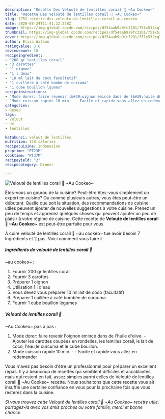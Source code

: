 ```yaml
---
description: "Recette Des Velouté de lentilles corail 🧡 ~Au Cookeo~"
title: "Recette Des Velouté de lentilles corail 🧡 ~Au Cookeo~"
slug: 1752-recette-des-veloute-de-lentilles-corail-au-cookeo
date: 2020-08-24T11:41:22.258Z
image: https://img-global.cpcdn.com/recipes/df54aab9a9fc3201/751x532cq70/veloute-de-lentilles-corail-🧡-au-cookeo-photo-principale-de-la-recette.jpg
thumbnail: https://img-global.cpcdn.com/recipes/df54aab9a9fc3201/751x532cq70/veloute-de-lentilles-corail-🧡-au-cookeo-photo-principale-de-la-recette.jpg
cover: https://img-global.cpcdn.com/recipes/df54aab9a9fc3201/751x532cq70/veloute-de-lentilles-corail-🧡-au-cookeo-photo-principale-de-la-recette.jpg
author: Eliza Watson
ratingvalue: 3.6
reviewcount: 10
recipeingredient:
- "200 gr lentilles corail"
- "3 carottes"
- "1 oignon"
- "1 l deau"
- "10 ml lait de coco facultatif"
- "1 cuillère à café bombe de curcuma"
- "1 cube bouillon lgumes"
recipeinstructions:
- "Mode dorer: faire revenir l&#39;oignon émincé dans de l&#39;huile d&#39;olive. Ajouter les carottes coupées en rondelles, les lentilles corail, le lait de coco, l&#39;eau,le curcuma et le cube bouillon."
- "Mode cuisson rapide 10 min.    Facile et rapide vous allez en redemander"
categories:
- Resep
tags:
- velout
- de
- lentilles

katakunci: velout de lentilles 
nutrition: 128 calories
recipecuisine: Indonesian
preptime: "PT23M"
cooktime: "PT37M"
recipeyield: "2"
recipecategory: Dinner

---
```



![Velouté de lentilles corail 🧡
~Au Cookeo~](https://img-global.cpcdn.com/recipes/df54aab9a9fc3201/751x532cq70/veloute-de-lentilles-corail-🧡-au-cookeo-photo-principale-de-la-recette.jpg)

Êtes-vous un gourou de la cuisine? Peut-être êtes-vous simplement un expert en cuisine? Ou comme plusieurs autres, vous êtes peut-être un débutant. Quelle que soit la situation, des recommandations de cuisine utiles peuvent ajouter de nouvelles suggestions à votre cuisine. Prenez un peu de temps et apprenez quelques choses qui peuvent ajouter un peu de plaisir à votre régime de cuisine. Cette recette de <strong> Velouté de lentilles corail 🧡
~Au Cookeo~ </strong> est peut-être parfaite pour vous.

<!--inarticleads1-->

À cuire velouté de lentilles corail 🧡
~au cookeo~ tue avoir besoin 7 Ingrédients et 2 pas. Voici comment vous faire il.

##### Ingrédients de velouté de lentilles corail 🧡
~au cookeo~ :

1. Fournir 200 gr lentilles corail
1. Fournir 3 carottes
1. Préparer 1 oignon
1. Utilisation 1 l d&#39;eau
1. Vous devez vous préparer 10 ml lait de coco (facultatif)
1. Préparer 1 cuillère à café bombée de curcuma
1. Fournir 1 cube bouillon légumes




<!--inarticleads2-->

##### Velouté de lentilles corail 🧡
~Au Cookeo~ pas à pas :

1. Mode dorer: faire revenir l&#39;oignon émincé dans de l&#39;huile d&#39;olive. - Ajouter les carottes coupées en rondelles, les lentilles corail, le lait de coco, l&#39;eau,le curcuma et le cube bouillon.
1. Mode cuisson rapide 10 min. -   -  Facile et rapide vous allez en redemander




<!--inarticleads1-->

<p>
Vous n'avez pas besoin d'être un professionnel pour préparer un excellent repas. Il y a beaucoup de recettes qui semblent difficiles et accablantes, mais qui restent en fait, assez simples parmi celles de Velouté de lentilles corail 🧡
~Au Cookeo~ recette. Nous souhaitons que cette recette vous ait insufflé une certaine confiance en vous pour la prochaine fois que vous resterez dans la cuisine.
</p>

<p>
<i>Si vous trouvez cette Velouté de lentilles corail 🧡
~Au Cookeo~ recette utile, partagez-la avec vos amis proches ou votre famille, merci et bonne chance.</i>
</p>
